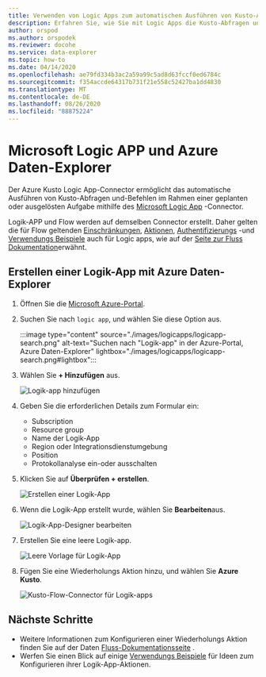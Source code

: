```yaml
---
title: Verwenden von Logic Apps zum automatischen Ausführen von Kusto-Abfragen
description: Erfahren Sie, wie Sie mit Logic Apps die Kusto-Abfragen und-Befehle automatisch ausführen und planen.
author: orspod
ms.author: orspodek
ms.reviewer: docohe
ms.service: data-explorer
ms.topic: how-to
ms.date: 04/14/2020
ms.openlocfilehash: ae79fd334b3ac2a59a99c5ad8d63fccf0ed6784c
ms.sourcegitcommit: f354accde64317b731f21e558c52427ba1dd4830
ms.translationtype: MT
ms.contentlocale: de-DE
ms.lasthandoff: 08/26/2020
ms.locfileid: "88875224"
---
```

# <a name="microsoft-logic-app-and-azure-data-explorer"></a>Microsoft Logic APP und Azure Daten-Explorer

Der Azure Kusto Logic App-Connector ermöglicht das automatische Ausführen von Kusto-Abfragen und-Befehlen im Rahmen einer geplanten oder ausgelösten Aufgabe mithilfe des [Microsoft Logic App](https://docs.microsoft.com/azure/logic-apps/logic-apps-what-are-logic-apps) -Connector.

Logik-APP und Flow werden auf demselben Connector erstellt. Daher gelten die für Flow geltenden [Einschränkungen](flow.md#limitations), [Aktionen](flow.md#azure-kusto-flow-actions), [Authentifizierungs](flow.md#authentication) -und [Verwendungs Beispiele](flow.md#azure-kusto-flow-actions) auch für Logic apps, wie auf der [Seite zur Fluss Dokumentation](flow.md)erwähnt.

## <a name="how-to-create-a-logic-app-with-azure-data-explorer"></a>Erstellen einer Logik-App mit Azure Daten-Explorer

1. Öffnen Sie die [Microsoft Azure-Portal](https://ms.portal.azure.com/). 
1. Suchen Sie nach `logic app`, und wählen Sie diese Option aus.

    :::image type="content" source="./images/logicapps/logicapp-search.png" alt-text="Suchen nach &quot;Logik-app&quot; in der Azure-Portal, Azure Daten-Explorer" lightbox="./images/logicapps/logicapp-search.png#lightbox":::

1. Wählen Sie **+ Hinzufügen** aus.

    ![Logik-app hinzufügen](./Images/logicapps/logicapp-add.png)

1. Geben Sie die erforderlichen Details zum Formular ein:
    * Subscription
    * Resource group
    * Name der Logik-App
    * Region oder Integrationsdienstumgebung
    * Position
    * Protokollanalyse ein-oder ausschalten
1. Klicken Sie auf **Überprüfen + erstellen**.

    ![Erstellen einer Logik-App](./Images/logicapps/logicapp-create-new.png)

1. Wenn die Logik-App erstellt wurde, wählen Sie **Bearbeiten**aus.

    ![Logik-App-Designer bearbeiten](./Images/logicapps/logicapp-editdesigner.png "logicapp-editdesigner")

1. Erstellen Sie eine leere Logik-app.

    ![Leere Vorlage für Logik-App](./Images/logicapps/logicapp-blanktemplate.png "logicapp-blanktemplate")

1. Fügen Sie eine Wiederholungs Aktion hinzu, und wählen Sie **Azure Kusto**.

    ![Kusto-Flow-Connector für Logik-apps](./Images/logicapps/logicapp-kustoconnector.png "logicapp-kustoconnector")

## <a name="next-steps"></a>Nächste Schritte

* Weitere Informationen zum Konfigurieren einer Wiederholungs Aktion finden Sie auf der Daten [Fluss-Dokumentationsseite](flow.md) .
* Werfen Sie einen Blick auf einige [Verwendungs Beispiele](flow.md#azure-kusto-flow-actions) für Ideen zum Konfigurieren ihrer Logik-App-Aktionen.
